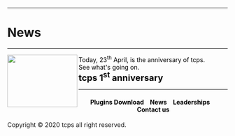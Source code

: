 <style>
h1 {text-align: center;}
h2 {text-align: left;}
h4 {text-align: center;}
h3 {text-align: left;}
p {text-align: center;}
a:link { text-decoration: none;color: black}
a:active { text-decoration: none}
a:hover { text-decoration: none;color: black}
a:visited { text-decoration: none;color: black}
</style>

<style type="text/css">
  #left{
        text-align:left;
  }
  #right{
        text-align:right;
  }
  #title{
        font-size:20px;
        text-align:left;
        font-weight:bold;
  }
</style>
<hr>
<h1><div id="left">News</div></h1>
<hr>
<a href="/news/01"><img src="https://ttcps.github.io/images/tcps_1st_anniversary.png" width="160" height="120" align ="left"></a>
<div id="left"><a href="/news/01">Today, 23<sup>th</sup> April, is the anniversary of tcps.<br>See what's going on.</div>
<div id="title"><a href="/news/01">tcps 1<sup>st</sup> anniversary</div>
<hr>
<h4><a href="/plugins/download">Plugins Download</a>&emsp;<a href="/news">News</a>&emsp;<a href="/leaderships">Leaderships</a>&emsp;<a href="/contact">Contact us</a></h4>
Copyright © 2020 tcps all right reserved.
